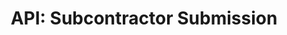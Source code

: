 ---
title: "API: Subcontractor Submission"
layout: page
nav_order: 4
parent: The Power Automate Flows
grand_parent: Technical Specifications
---